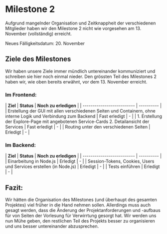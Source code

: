 # Milestone 2

Aufgrund mangelnder Organisation und Zeitknappheit der verschiedenen Mitglieder haben wir den Milestone 2 nicht wie vorgesehen am 13. November (vollständig) erreicht.

Neues Fälligkeitsdatum: 20. November

## Ziele des Milestones
Wir haben unsere Ziele immer mündlich untereinander kommuniziert und schreiben sie hier noch einmal nieder. Den grössten Teil des Milestones 2 haben wir, wie oben bereits erwähnt, vor dem 13. November erreicht.

### Im Frontend:
| **Ziel** | **Status** | **Noch zu erledigen** |
| -------------------------- | ---------- |
| Erstellung der GUI mit allen verschiedenen Seiten und Containern, ohne interne Logik und Verbindung zum Backend  | Fast erledigt | - |
| 1. Erstellung der Explore-Page mit angebotenen Service-Cards 2. Detailansicht der Services | Fast erledigt | - |
| Routing unter den verschiedenen Seiten | Erledigt | - |

### Im Backend:
| **Ziel** | **Status** | **Noch zu erledigen** |
| -------------------------- | ---------- |
| Einarbeitung in Node.js | Erledigt | - |
| Session-Tokens, Cookies, Users und Services erstellen (in Node.js) | Erledigt | - |
| Tests einführen | Erledigt | - |

## Fazit:
Wir hätten die Organisation des Milestones (und überhaupt des gesamten Projektes) viel früher in die Hand nehmen sollen. Allerdings muss auch gesagt werden, dass die Änderung der Projektanforderungen und -aufbaus für von Seiten der Vorlesung für Verwirrtung gesorgt hat. Wir werden uns nun Mühe geben, den restlichen Teil des Projekts besser zu organisieren und uns besser untereinander abzusprechen.
